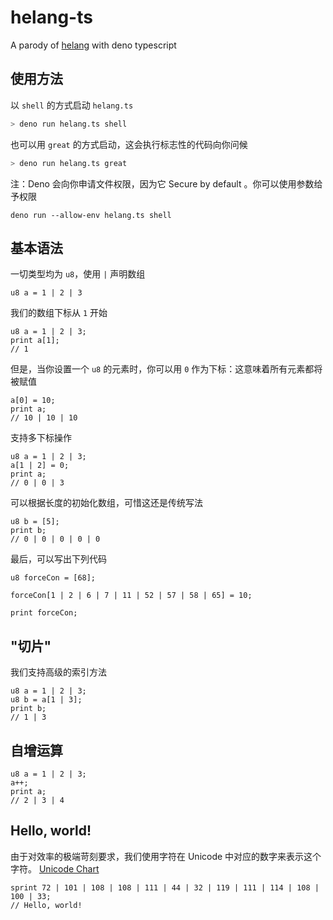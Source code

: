 # helang-ts

A parody of [helang](https://github.com/kifuan/helang) with deno typescript

## 使用方法

以 `shell` 的方式启动 `helang.ts`

```bash
> deno run helang.ts shell
```

也可以用 `great` 的方式启动，这会执行标志性的代码向你问候
```bash
> deno run helang.ts great
```

注：Deno 会向你申请文件权限，因为它 Secure by default 。你可以使用参数给予权限

```
deno run --allow-env helang.ts shell
```

## 基本语法

一切类型均为 `u8`，使用 `|` 声明数组

```
u8 a = 1 | 2 | 3
```

我们的数组下标从 `1` 开始

```
u8 a = 1 | 2 | 3;
print a[1];
// 1
```

但是，当你设置一个 `u8` 的元素时，你可以用 `0` 作为下标：这意味着所有元素都将被赋值

```
a[0] = 10;
print a;
// 10 | 10 | 10
```

支持多下标操作

```
u8 a = 1 | 2 | 3;
a[1 | 2] = 0;
print a;
// 0 | 0 | 3
```

可以根据长度的初始化数组，可惜这还是传统写法

```
u8 b = [5];
print b;
// 0 | 0 | 0 | 0 | 0
```

最后，可以写出下列代码

```
u8 forceCon = [68];

forceCon[1 | 2 | 6 | 7 | 11 | 52 | 57 | 58 | 65] = 10;

print forceCon;
```

## "切片"

我们支持高级的索引方法

```
u8 a = 1 | 2 | 3;
u8 b = a[1 | 3];
print b;
// 1 | 3
```

## 自增运算

```
u8 a = 1 | 2 | 3;
a++;
print a;
// 2 | 3 | 4
```

## Hello, world!

由于对效率的极端苛刻要求，我们使用字符在 Unicode 中对应的数字来表示这个字符。
[Unicode Chart](https://www.ssec.wisc.edu/~tomw/java/unicode.html#x0000)

```
sprint 72 | 101 | 108 | 108 | 111 | 44 | 32 | 119 | 111 | 114 | 108 | 100 | 33;
// Hello, world!
```
